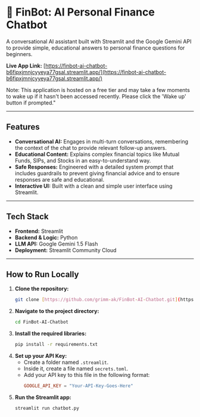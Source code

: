 # 🤖 FinBot: AI Personal Finance Chatbot

A conversational AI assistant built with Streamlit and the Google Gemini API to provide simple, educational answers to personal finance questions for beginners.

**Live App Link:** [https://finbot-ai-chatbot-b6fipxjmnjcyyeya77gsal.streamlit.app/](https://finbot-ai-chatbot-b6fipxjmnjcyyeya77gsal.streamlit.app/)

Note: This application is hosted on a free tier and may take a few moments to wake up if it hasn't been accessed recently. Please click the 'Wake up' button if prompted."

---

## Features
- **Conversational AI:** Engages in multi-turn conversations, remembering the context of the chat to provide relevant follow-up answers.
- **Educational Content:** Explains complex financial topics like Mutual Funds, SIPs, and Stocks in an easy-to-understand way.
- **Safe Responses:** Engineered with a detailed system prompt that includes guardrails to prevent giving financial advice and to ensure responses are safe and educational.
- **Interactive UI:** Built with a clean and simple user interface using Streamlit.

---

## Tech Stack
* **Frontend:** Streamlit
* **Backend & Logic:** Python
* **LLM API:** Google Gemini 1.5 Flash
* **Deployment:** Streamlit Community Cloud

---

## How to Run Locally

1.  **Clone the repository:**
    ```bash
    git clone [https://github.com/grimm-ak/FinBot-AI-Chatbot.git](https://github.com/grimm-ak/FinBot-AI-Chatbot.git)
    ```
2.  **Navigate to the project directory:**
    ```bash
    cd FinBot-AI-Chatbot
    ```
3.  **Install the required libraries:**
    ```bash
    pip install -r requirements.txt
    ```
4.  **Set up your API Key:**
    * Create a folder named `.streamlit`.
    * Inside it, create a file named `secrets.toml`.
    * Add your API key to this file in the following format:
        ```toml
        GOOGLE_API_KEY = "Your-API-Key-Goes-Here"
        ```
5.  **Run the Streamlit app:**
    ```bash
    streamlit run chatbot.py
    ```
